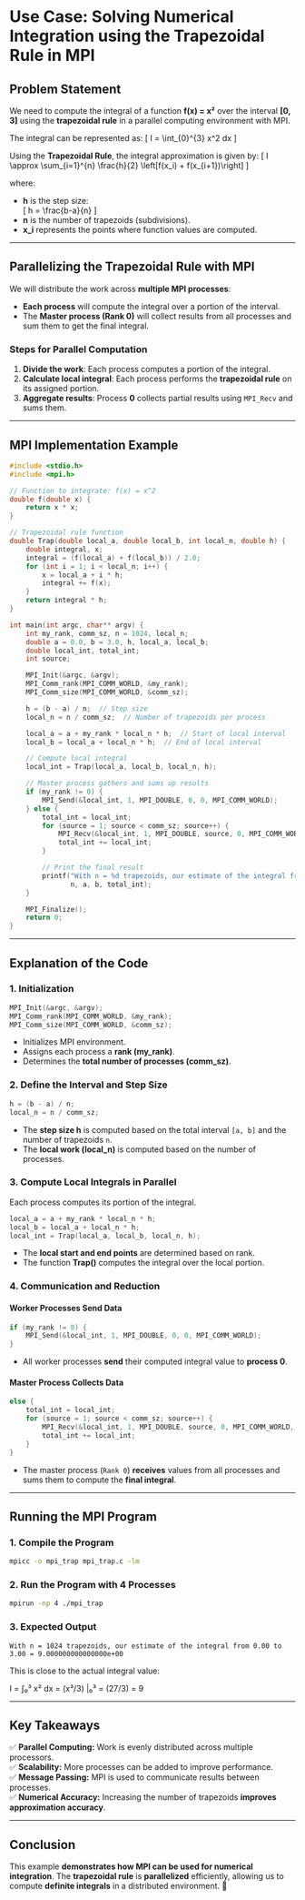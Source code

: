 # **Use Case: Solving Numerical Integration using the Trapezoidal Rule in MPI**

## **Problem Statement**
We need to compute the integral of a function **f(x) = x²** over the interval **[0, 3]** using the **trapezoidal rule** in a parallel computing environment with MPI. 

The integral can be represented as:
\[
I = \int_{0}^{3} x^2 dx
\]

Using the **Trapezoidal Rule**, the integral approximation is given by:
\[
I \approx \sum_{i=1}^{n} \frac{h}{2} \left[f(x_i) + f(x_{i+1})\right]
\]

where:
- **h** is the step size:  
  \[
  h = \frac{b-a}{n}
  \]
- **n** is the number of trapezoids (subdivisions).
- **x_i** represents the points where function values are computed.

---

## **Parallelizing the Trapezoidal Rule with MPI**
We will distribute the work across **multiple MPI processes**:
- **Each process** will compute the integral over a portion of the interval.
- The **Master process (Rank 0)** will collect results from all processes and sum them to get the final integral.

### **Steps for Parallel Computation**
1. **Divide the work**: Each process computes a portion of the integral.
2. **Calculate local integral**: Each process performs the **trapezoidal rule** on its assigned portion.
3. **Aggregate results**: Process **0** collects partial results using `MPI_Recv` and sums them.

---

## **MPI Implementation Example**
```c
#include <stdio.h>
#include <mpi.h>

// Function to integrate: f(x) = x^2
double f(double x) {
    return x * x;
}

// Trapezoidal rule function
double Trap(double local_a, double local_b, int local_n, double h) {
    double integral, x;
    integral = (f(local_a) + f(local_b)) / 2.0;
    for (int i = 1; i < local_n; i++) {
        x = local_a + i * h;
        integral += f(x);
    }
    return integral * h;
}

int main(int argc, char** argv) {
    int my_rank, comm_sz, n = 1024, local_n;
    double a = 0.0, b = 3.0, h, local_a, local_b;
    double local_int, total_int;
    int source;

    MPI_Init(&argc, &argv);
    MPI_Comm_rank(MPI_COMM_WORLD, &my_rank);
    MPI_Comm_size(MPI_COMM_WORLD, &comm_sz);

    h = (b - a) / n;  // Step size
    local_n = n / comm_sz;  // Number of trapezoids per process

    local_a = a + my_rank * local_n * h;  // Start of local interval
    local_b = local_a + local_n * h;  // End of local interval

    // Compute local integral
    local_int = Trap(local_a, local_b, local_n, h);

    // Master process gathers and sums up results
    if (my_rank != 0) {
        MPI_Send(&local_int, 1, MPI_DOUBLE, 0, 0, MPI_COMM_WORLD);
    } else {
        total_int = local_int;
        for (source = 1; source < comm_sz; source++) {
            MPI_Recv(&local_int, 1, MPI_DOUBLE, source, 0, MPI_COMM_WORLD, MPI_STATUS_IGNORE);
            total_int += local_int;
        }

        // Print the final result
        printf("With n = %d trapezoids, our estimate of the integral from %.2f to %.2f = %.15e\n",
               n, a, b, total_int);
    }

    MPI_Finalize();
    return 0;
}
```

---

## **Explanation of the Code**
### **1. Initialization**
```c
MPI_Init(&argc, &argv);
MPI_Comm_rank(MPI_COMM_WORLD, &my_rank);
MPI_Comm_size(MPI_COMM_WORLD, &comm_sz);
```
- Initializes MPI environment.
- Assigns each process a **rank (my_rank)**.
- Determines the **total number of processes (comm_sz)**.

### **2. Define the Interval and Step Size**
```c
h = (b - a) / n;
local_n = n / comm_sz;
```
- The **step size h** is computed based on the total interval `[a, b]` and the number of trapezoids `n`.
- The **local work (local_n)** is computed based on the number of processes.

### **3. Compute Local Integrals in Parallel**
Each process computes its portion of the integral.
```c
local_a = a + my_rank * local_n * h;
local_b = local_a + local_n * h;
local_int = Trap(local_a, local_b, local_n, h);
```
- The **local start and end points** are determined based on rank.
- The function **Trap()** computes the integral over the local portion.

### **4. Communication and Reduction**
#### **Worker Processes Send Data**
```c
if (my_rank != 0) {
    MPI_Send(&local_int, 1, MPI_DOUBLE, 0, 0, MPI_COMM_WORLD);
}
```
- All worker processes **send** their computed integral value to **process 0**.

#### **Master Process Collects Data**
```c
else {
    total_int = local_int;
    for (source = 1; source < comm_sz; source++) {
        MPI_Recv(&local_int, 1, MPI_DOUBLE, source, 0, MPI_COMM_WORLD, MPI_STATUS_IGNORE);
        total_int += local_int;
    }
}
```
- The master process (`Rank 0`) **receives** values from all processes and sums them to compute the **final integral**.

---

## **Running the MPI Program**
### **1. Compile the Program**
```bash
mpicc -o mpi_trap mpi_trap.c -lm
```
### **2. Run the Program with 4 Processes**
```bash
mpirun -np 4 ./mpi_trap
```

### **3. Expected Output**
```
With n = 1024 trapezoids, our estimate of the integral from 0.00 to 3.00 = 9.000000000000000e+00
```
This is close to the actual integral value:

I = ∫₀³ x² dx = (x³/3) |₀³ = (27/3) = 9



---

## **Key Takeaways**
✅ **Parallel Computing:** Work is evenly distributed across multiple processors.  
✅ **Scalability:** More processes can be added to improve performance.  
✅ **Message Passing:** MPI is used to communicate results between processes.  
✅ **Numerical Accuracy:** Increasing the number of trapezoids **improves approximation accuracy**.

---

## **Conclusion**
This example **demonstrates how MPI can be used for numerical integration**. The **trapezoidal rule** is **parallelized** efficiently, allowing us to compute **definite integrals** in a distributed environment. 🚀
